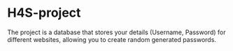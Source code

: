 # H4S-project
The project is a database that stores your details (Username, Password) for different websites, allowing you to create random generated passwords.
